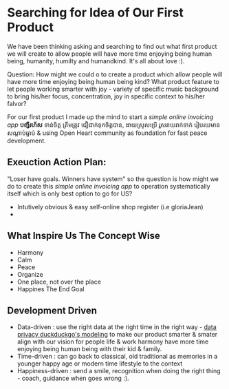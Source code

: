 # Searching for Idea of Our First Product

We have been thinking asking and searching to find out what first product we will create to allow people will have more time enjoying being human being, humanity, humilty and humandkind.
It's all about love :).

Question: How might we could o to create a product which allow people will have more time enjoying being human being kind?
What product feature to let people working smarter with joy - variety of specific music background to bring his/her focus, concentration, joy in specific context to his/her falvor?

For our first product I made up the mind to start a *simple online invoicing app* **បញ្ជីរហ័ស** ទាន់ចិត្ត ត្រឹមត្រូវ ជឿជាក់ទុកចិត្តបាន, ងាយស្រួលប្រេី រួសរាយរាក់ទាក់ រៀបរយមានសណ្តាប់ធ្នាប់ & using Open Heart community as foundation for fast peace development.

## Exeuction Action Plan:

"Loser have goals. Winners have system" so the question is how might we do to create this *simple online invoicing app* to operation systematically itself which is only best option to go for US?

* Intutively obvious & easy self-online shop register (i.e gloriaJean)
*

## What Inspire Us The Concept Wise

* Harmony
* Calm
* Peace
* Organize 
* One place, not over the place
* Happines The End Goal

## Development Driven

* Data-driven : use the right data at the right time in the right way - [data privacy duckduckgo's modeling](https://duckduckgo.com/) to make our product smarter & smater align with our vision for people life & work harmony have more time enjoying being human being with their kid & family.
* Time-driven : can go back to classical, old traditional as memories in a younger happy age or modern time lifestyle to the context
* Happiness-driven : send a smile, recognition when doing the right thing - coach, guidance when goes wrong :).
